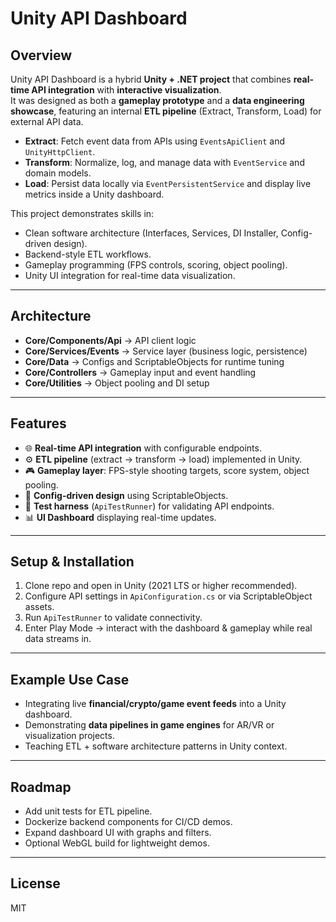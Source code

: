 # Unity API Dashboard

## Overview
Unity API Dashboard is a hybrid **Unity + .NET project** that combines **real-time API integration** with **interactive visualization**.  
It was designed as both a **gameplay prototype** and a **data engineering showcase**, featuring an internal **ETL pipeline** (Extract, Transform, Load) for external API data.

- **Extract**: Fetch event data from APIs using `EventsApiClient` and `UnityHttpClient`.
- **Transform**: Normalize, log, and manage data with `EventService` and domain models.
- **Load**: Persist data locally via `EventPersistentService` and display live metrics inside a Unity dashboard.

This project demonstrates skills in:
- Clean software architecture (Interfaces, Services, DI Installer, Config-driven design).
- Backend-style ETL workflows.
- Gameplay programming (FPS controls, scoring, object pooling).
- Unity UI integration for real-time data visualization.

---

## Architecture

- **Core/Components/Api** → API client logic  
- **Core/Services/Events** → Service layer (business logic, persistence)  
- **Core/Data** → Configs and ScriptableObjects for runtime tuning  
- **Core/Controllers** → Gameplay input and event handling  
- **Core/Utilities** → Object pooling and DI setup  

---

## Features
- 🌐 **Real-time API integration** with configurable endpoints.  
- ⚙️ **ETL pipeline** (extract → transform → load) implemented in Unity.  
- 🎮 **Gameplay layer**: FPS-style shooting targets, score system, object pooling.  
- 🧩 **Config-driven design** using ScriptableObjects.  
- 🧪 **Test harness** (`ApiTestRunner`) for validating API endpoints.  
- 📊 **UI Dashboard** displaying real-time updates.  

---

## Setup & Installation
1. Clone repo and open in Unity (2021 LTS or higher recommended).
2. Configure API settings in `ApiConfiguration.cs` or via ScriptableObject assets.
3. Run `ApiTestRunner` to validate connectivity.
4. Enter Play Mode → interact with the dashboard & gameplay while real data streams in.

---

## Example Use Case
- Integrating live **financial/crypto/game event feeds** into a Unity dashboard.  
- Demonstrating **data pipelines in game engines** for AR/VR or visualization projects.  
- Teaching ETL + software architecture patterns in Unity context.  

---

## Roadmap
- Add unit tests for ETL pipeline.  
- Dockerize backend components for CI/CD demos.  
- Expand dashboard UI with graphs and filters.  
- Optional WebGL build for lightweight demos.  

---

## License
MIT
